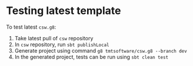 # Testing latest template

To test latest `csw.g8`:

1. Take latest pull of `csw` repository
2. In `csw` repository, run `sbt publishLocal`
3. Generate project using command `g8 tmtsoftware/csw.g8 --branch dev`
4. In the generated project, tests can be run using `sbt clean test`
